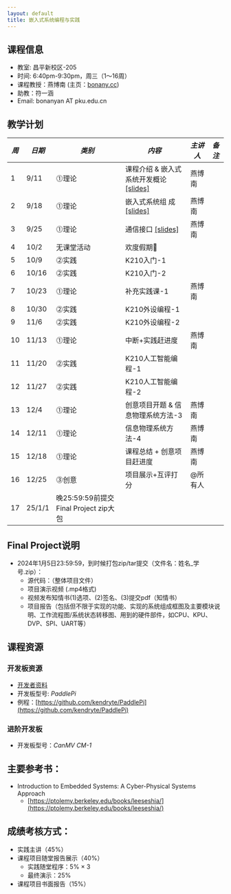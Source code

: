 ```yaml
---
layout: default
title: 嵌入式系统编程与实践
---
```


## 课程信息

- 教室:	昌平新校区-205
- 时间:	6:40pm-9:30pm，周三（1～16周）
- 课程教授：燕博南 (主页：[bonany.cc](https://bonany.cc))
- 助教：符一涵
- Email:	bonanyan AT pku.edu.cn  

## 教学计划

| *周* | *日期* | *类别*                                | *内容*                            | *主讲人* | *备注* |
| ---- | ------ | ------------------------------------- | --------------------------------- | -------- | ------ |
| 1    | 9/11   | ⓵理论                                | 课程介绍 & 嵌入式系统开发概论 [\[slides\]](/assets/lec/L1_Intro.pdf)     | 燕博南   |        |
| 2    | 9/18   | ⓵理论                                | 嵌入式系统组 成[\[slides\]](/assets/lec/L2_CPS.pdf)                     | 燕博南   |        |
| 3    | 9/25   | ⓵理论                                | 通信接口 [\[slides\]](/assets/lec/L3_Interface.pdf)                          | 燕博南   |        |
| 4    | 10/2   | 无课堂活动                            | 欢度假期🥳                       |          |        |
| 5    | 10/9   | ⓶实践                                | K210入门-1                        |          |        |
| 6    | 10/16  | ⓶实践                                | K210入门-2                        |          |        |
| 7    | 10/23  | ⓵理论                                | 补充实践课-1                      | 燕博南   |        |
| 8    | 10/30  | ⓶实践                                | K210外设编程-1                    |          |        |
| 9    | 11/6   | ⓶实践                                | K210外设编程-2                    |          |        |
| 10   | 11/13  | ⓵理论                                | 中断+实践赶进度                   | 燕博南   |        |
| 11   | 11/20  | ⓶实践                                | K210人工智能编程-1                |          |        |
| 12   | 11/27  | ⓶实践                                | K210人工智能编程-2                |          |        |
| 13   | 12/4   | ⓵理论                                | 创意项目开题 & 信息物理系统方法-3 | 燕博南   |        |
| 14   | 12/11  | ⓵理论                                | 信息物理系统方法-4                | 燕博南   |        |
| 15   | 12/18  | ⓵理论                                | 课程总结 + 创意项目赶进度         | 燕博南   |        |
| 16   | 12/25  | ⓷创意                                | 项目展示+互评打分                 | @所有人  |        |
| 17   | 25/1/1 | 晚25:59:59前提交Final Project zip大包 |                                   |          |        |

## Final Project说明

- 2024年1月5日23:59:59，到时候打包zip/tar提交（文件名：姓名_学号.zip）：
  - 源代码：（整体项目文件）
  - 项目演示视频 (.mp4格式)
  - 视频发布知情书(1)选项、(2)签名、(3)提交pdf（知情书）
  - 项目报告（包括但不限于实现的功能、实现的系统组成框图及主要模块说明、工作流程图/系统状态转移图、用到的硬件部件，如CPU、KPU、DVP、SPI、UART等）

## 课程资源

### 开发板资源  

- [开发者资料](/assets/doc/K210开发资料给客户_20221008.7z)
- 开发板型号: _PaddlePi_ 
- 例程：[https://github.com/kendryte/PaddlePi](https://github.com/kendryte/PaddlePi)

### 进阶开发板

- 开发板型号：_CanMV CM-1_

## 主要参考书：

- Introduction to Embedded Systems: A Cyber-Physical Systems Approach
  - [https://ptolemy.berkeley.edu/books/leeseshia/](https://ptolemy.berkeley.edu/books/leeseshia/)

## 成绩考核方式：

- 实践主讲（45%）
- 课程项目随堂报告展示（40%）
  - 实践随堂程序：5% × 3
  - 最终演示：25%
- 课程项目书面报告（15%）
